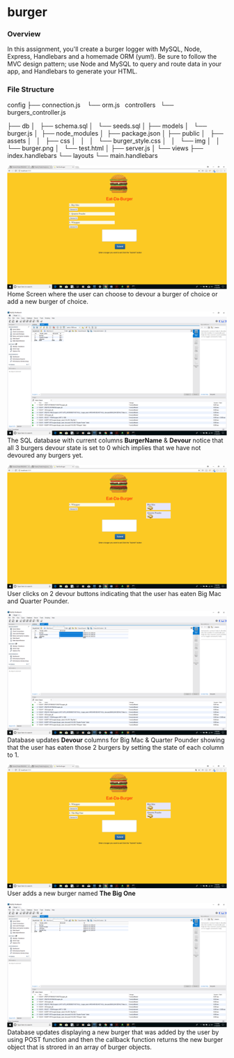 # burger

### Overview
In this assignment, you'll create a burger logger with MySQL, Node, Express, Handlebars and a homemade ORM (yum!). Be sure to follow the MVC design pattern; use Node and MySQL to query and route data in your app, and Handlebars to generate your HTML.

### File Structure

 config
 ├── connection.js
   └── orm.js
 
 controllers
  └── burgers_controller.js

├── db
│   ├── schema.sql
│   └── seeds.sql
│
├── models
│   └── burger.js
│ 
├── node_modules
│ 
├── package.json
│
├── public
│   ├── assets
│   │   ├── css
│   │   │   └── burger_style.css
│   │   └── img
│   │       └── burger.png
│   └── test.html
│
├── server.js
│
└── views
    ├── index.handlebars
    └── layouts
        └── main.handlebars
        
        
![Image of product Table](https://github.com/tdsteph1/Burger/blob/master/public/assets/img/Img1.png)
Home Screen where the user can choose to devour a burger of choice or add a new burger of choice.

![Image of product Table](https://github.com/tdsteph1/Burger/blob/master/public/assets/img/Img2.png)
The SQL database with current columns **BurgerName** & **Devour** notice that all 3 burgers devour state is set to 0 which implies that we have not devoured any burgers yet.

![Image of product Table](https://github.com/tdsteph1/Burger/blob/master/public/assets/img/Img3.png)
User clicks on 2 devour buttons indicating that the user has eaten Big Mac and Quarter Pounder.

![Image of product Table](https://github.com/tdsteph1/Burger/blob/master/public/assets/img/Img4.png)
Database updates **Devour** columns for Big Mac & Quarter Pounder showing that the user has eaten those 2 burgers by setting the state of each column to 1.

![Image of product Table](https://github.com/tdsteph1/Burger/blob/master/public/assets/img/Img5.png)
User adds a new burger named **The Big One**

![Image of product Table](https://github.com/tdsteph1/Burger/blob/master/public/assets/img/Img6.png)
Database updates displaying a new burger that was added by the user by using POST function and then the callback function returns the new burger object that is strored in an array of burger objects.
